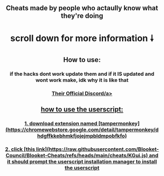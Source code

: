 <h2 align="center">Cheats made by people who actaully know what they're doing</h2>
<h1 align="center">scroll down for more information 🠗</h1>
<h2 align="center">How to use:</h2>
<h3 align="center">if the hacks dont work update them and if it IS updated and wont work make, idk why it is like that</a></h2>
<h3 align="center"><a href="https://discord.gg/ugkV8ERCQ2">Their Official Discord/a></h2>
 

<h2 align="center">how to use the userscript:</h2>
<h3 align="center">1. download extension named [tampermonkey](https://chromewebstore.google.com/detail/tampermonkey/dhdgffkkebhmkfjojejmpbldmpobfkfo)
<h3 align="center">2. click [this link](https://raw.githubusercontent.com/Blooket-Council/Blooket-Cheats/refs/heads/main/cheats/KGui.js) and it should prompt the userscript installation manager to install the userscript
